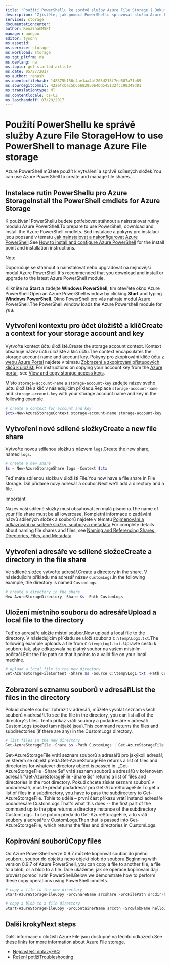 ```yaml
---
title: "Použití PowerShellu ke správě služby Azure File Storage | Dokumentace Microsoftu"
description: "Zjistěte, jak pomocí PowerShellu spravovat službu Azure File Storage."
services: storage
documentationcenter: 
author: RenaShahMSFT
manager: aungoo
editor: tysonn
ms.assetid: 
ms.service: storage
ms.workload: storage
ms.tgt_pltfrm: na
ms.devlang: na
ms.topic: get-started-article
ms.date: 05/27/2017
ms.author: renash
ms.openlocfilehash: 148375b156c4ae1aa4bf203d215f7ed607a71b89
ms.sourcegitcommit: 422efcbac5b6b68295064bd545132fcc98349d01
ms.translationtype: MT
ms.contentlocale: cs-CZ
ms.lasthandoff: 07/29/2017
---
```

# <a name="how-to-use-powershell-to-manage-azure-file-storage"></a><span data-ttu-id="16b11-103">Použití PowerShellu ke správě služby Azure File Storage</span><span class="sxs-lookup"><span data-stu-id="16b11-103">How to use PowerShell to manage Azure File storage</span></span>
<span data-ttu-id="16b11-104">Azure PowerShell můžete použít k vytváření a správě sdílených složek.</span><span class="sxs-lookup"><span data-stu-id="16b11-104">You can use Azure PowerShell to create and manage file shares.</span></span>

## <a name="install-the-powershell-cmdlets-for-azure-storage"></a><span data-ttu-id="16b11-105">Instalace rutin PowerShellu pro Azure Storage</span><span class="sxs-lookup"><span data-stu-id="16b11-105">Install the PowerShell cmdlets for Azure Storage</span></span>
<span data-ttu-id="16b11-106">K používání PowerShellu budete potřebovat stáhnout a nainstalovat rutiny modulu Azure PowerShell.</span><span class="sxs-lookup"><span data-stu-id="16b11-106">To prepare to use PowerShell, download and install the Azure PowerShell cmdlets.</span></span> <span data-ttu-id="16b11-107">Bod instalace a pokyny pro instalaci jsou popsané v tématu [Jak nainstalovat a nakonfigurovat Azure PowerShell](/powershell/azureps-cmdlets-docs).</span><span class="sxs-lookup"><span data-stu-id="16b11-107">See [How to install and configure Azure PowerShell](/powershell/azureps-cmdlets-docs) for the install point and installation instructions.</span></span>

> [!NOTE]
> <span data-ttu-id="16b11-108">Doporučuje se stáhnout a nainstalovat nebo upgradovat na nejnovější modul Azure PowerShell.</span><span class="sxs-lookup"><span data-stu-id="16b11-108">It's recommended that you download and install or upgrade to the latest Azure PowerShell module.</span></span>
> 
> 

<span data-ttu-id="16b11-109">Klikněte na **Start** a zadejte **Windows PowerShell**, tím otevřete okno Azure PowerShell.</span><span class="sxs-lookup"><span data-stu-id="16b11-109">Open an Azure PowerShell window by clicking **Start** and typing **Windows PowerShell**.</span></span> <span data-ttu-id="16b11-110">Okno PowerShell pro vás nahraje modul Azure PowerShell.</span><span class="sxs-lookup"><span data-stu-id="16b11-110">The PowerShell window loads the Azure Powershell module for you.</span></span>

## <a name="create-a-context-for-your-storage-account-and-key"></a><span data-ttu-id="16b11-111">Vytvoření kontextu pro účet úložiště a klíč</span><span class="sxs-lookup"><span data-stu-id="16b11-111">Create a context for your storage account and key</span></span>
<span data-ttu-id="16b11-112">Vytvořte kontext účtu úložiště.</span><span class="sxs-lookup"><span data-stu-id="16b11-112">Create the storage account context.</span></span> <span data-ttu-id="16b11-113">Kontext obsahuje název účtu úložiště a klíč účtu.</span><span class="sxs-lookup"><span data-stu-id="16b11-113">The context encapsulates the storage account name and account key.</span></span> <span data-ttu-id="16b11-114">Pokyny pro zkopírování klíče účtu z [webu Azure Portal](https://portal.azure.com) najdete v tématu [Zobrazení a zkopírování přístupových klíčů k úložišti](storage-create-storage-account.md#view-and-copy-storage-access-keys).</span><span class="sxs-lookup"><span data-stu-id="16b11-114">For instructions on copying your account key from the [Azure portal](https://portal.azure.com), see [View and copy storage access keys](storage-create-storage-account.md#view-and-copy-storage-access-keys).</span></span>

<span data-ttu-id="16b11-115">Místo `storage-account-name` a `storage-account-key` zadejte název svého účtu úložiště a klíč v následujícím příkladu.</span><span class="sxs-lookup"><span data-stu-id="16b11-115">Replace `storage-account-name` and `storage-account-key` with your storage account name and key in the following example.</span></span>

```powershell
# create a context for account and key
$ctx=New-AzureStorageContext storage-account-name storage-account-key
```

## <a name="create-a-new-file-share"></a><span data-ttu-id="16b11-116">Vytvoření nové sdílené složky</span><span class="sxs-lookup"><span data-stu-id="16b11-116">Create a new file share</span></span>
<span data-ttu-id="16b11-117">Vytvořte novou sdílenou složku s názvem `logs`.</span><span class="sxs-lookup"><span data-stu-id="16b11-117">Create the new share, named `logs`.</span></span>

```powershell
# create a new share
$s = New-AzureStorageShare logs -Context $ctx
```

<span data-ttu-id="16b11-118">Teď máte sdílenou složku v úložišti File.</span><span class="sxs-lookup"><span data-stu-id="16b11-118">You now have a file share in File storage.</span></span> <span data-ttu-id="16b11-119">Dál přidáme nový adresář a soubor.</span><span class="sxs-lookup"><span data-stu-id="16b11-119">Next we'll add a directory and a file.</span></span>

> [!IMPORTANT]
> <span data-ttu-id="16b11-120">Název vaší sdílené složky musí obsahovat jen malá písmena.</span><span class="sxs-lookup"><span data-stu-id="16b11-120">The name of your file share must be all lowercase.</span></span> <span data-ttu-id="16b11-121">Kompletní informace o zadávání názvů sdílených složek a souborů najdete v tématu [Pojmenování a odkazování na sdílené složky, soubory a metadata](https://msdn.microsoft.com/library/azure/dn167011.aspx).</span><span class="sxs-lookup"><span data-stu-id="16b11-121">For complete details about naming file shares and files, see [Naming and Referencing Shares, Directories, Files, and Metadata](https://msdn.microsoft.com/library/azure/dn167011.aspx).</span></span>
> 
> 

## <a name="create-a-directory-in-the-file-share"></a><span data-ttu-id="16b11-122">Vytvoření adresáře ve sdílené složce</span><span class="sxs-lookup"><span data-stu-id="16b11-122">Create a directory in the file share</span></span>
<span data-ttu-id="16b11-123">Ve sdílené složce vytvořte adresář.</span><span class="sxs-lookup"><span data-stu-id="16b11-123">Create a directory in the share.</span></span> <span data-ttu-id="16b11-124">V následujícím příkladu má adresář název `CustomLogs`.</span><span class="sxs-lookup"><span data-stu-id="16b11-124">In the following example, the directory is named `CustomLogs`.</span></span>

```powershell
# create a directory in the share
New-AzureStorageDirectory -Share $s -Path CustomLogs
```

## <a name="upload-a-local-file-to-the-directory"></a><span data-ttu-id="16b11-125">Uložení místního souboru do adresáře</span><span class="sxs-lookup"><span data-stu-id="16b11-125">Upload a local file to the directory</span></span>
<span data-ttu-id="16b11-126">Teď do adresáře uložte místní soubor.</span><span class="sxs-lookup"><span data-stu-id="16b11-126">Now upload a local file to the directory.</span></span> <span data-ttu-id="16b11-127">V následujícím příkladu se uloží soubor z `C:\temp\Log1.txt`.</span><span class="sxs-lookup"><span data-stu-id="16b11-127">The following example uploads a file from `C:\temp\Log1.txt`.</span></span> <span data-ttu-id="16b11-128">Upravte cestu k souboru tak, aby odkazovala na platný soubor na vašem místním počítači.</span><span class="sxs-lookup"><span data-stu-id="16b11-128">Edit the file path so that it points to a valid file on your local machine.</span></span>

```powershell
# upload a local file to the new directory
Set-AzureStorageFileContent -Share $s -Source C:\temp\Log1.txt -Path CustomLogs
```

## <a name="list-the-files-in-the-directory"></a><span data-ttu-id="16b11-129">Zobrazení seznamu souborů v adresáři</span><span class="sxs-lookup"><span data-stu-id="16b11-129">List the files in the directory</span></span>
<span data-ttu-id="16b11-130">Pokud chcete soubor zobrazit v adresáři, můžete vyvolat seznam všech souborů v adresáři.</span><span class="sxs-lookup"><span data-stu-id="16b11-130">To see the file in the directory, you can list all of the directory's files.</span></span> <span data-ttu-id="16b11-131">Tento příkaz vrátí soubory a podadresáře v adresáři CustomLogs (pokud tam nějaké jsou).</span><span class="sxs-lookup"><span data-stu-id="16b11-131">This command returns the files and subdirectories (if there are any) in the CustomLogs directory.</span></span>

```powershell
# list files in the new directory
Get-AzureStorageFile -Share $s -Path CustomLogs | Get-AzureStorageFile
```

<span data-ttu-id="16b11-132">Get-AzureStorageFile vrátí seznam souborů a adresářů pro jakýkoli adresář, ve kterém se objekt předá.</span><span class="sxs-lookup"><span data-stu-id="16b11-132">Get-AzureStorageFile returns a list of files and directories for whatever directory object is passed in.</span></span> <span data-ttu-id="16b11-133">„Get-AzureStorageFile -Share $s“ vrátí seznam souborů a adresářů v kořenovém adresáři.</span><span class="sxs-lookup"><span data-stu-id="16b11-133">"Get-AzureStorageFile -Share $s" returns a list of files and directories in the root directory.</span></span> <span data-ttu-id="16b11-134">Pokud chcete získat seznam souborů v podadresáři, musíte předat podadresář pro  Get-AzureStorageFile.</span><span class="sxs-lookup"><span data-stu-id="16b11-134">To get a list of files in a subdirectory, you have to pass the subdirectory to Get-AzureStorageFile.</span></span> <span data-ttu-id="16b11-135">Tohle to udělá – první část příkazu vrátí instanci adresáře podadresáře CustomLogs.</span><span class="sxs-lookup"><span data-stu-id="16b11-135">That's what this does -- the first part of the command up to the pipe returns a directory instance of the subdirectory CustomLogs.</span></span> <span data-ttu-id="16b11-136">To se potom předá do Get-AzureStorageFile, a to vrátí soubory a adresáře v CustomLogs.</span><span class="sxs-lookup"><span data-stu-id="16b11-136">Then that is passed into Get-AzureStorageFile, which returns the files and directories in CustomLogs.</span></span>

## <a name="copy-files"></a><span data-ttu-id="16b11-137">Kopírování souborů</span><span class="sxs-lookup"><span data-stu-id="16b11-137">Copy files</span></span>
<span data-ttu-id="16b11-138">Od Azure PowerShell verze 0.9.7 můžete kopírovat soubor do jiného souboru, soubor do objektu nebo objekt blob do souboru.</span><span class="sxs-lookup"><span data-stu-id="16b11-138">Beginning with version 0.9.7 of Azure PowerShell, you can copy a file to another file, a file to a blob, or a blob to a file.</span></span> <span data-ttu-id="16b11-139">Dole ukážeme, jak se operace kopírovaní dají provést pomocí rutin PowerShell.</span><span class="sxs-lookup"><span data-stu-id="16b11-139">Below we demonstrate how to perform these copy operations using PowerShell cmdlets.</span></span>

```powershell
# copy a file to the new directory
Start-AzureStorageFileCopy -SrcShareName srcshare -SrcFilePath srcdir/hello.txt -DestShareName destshare -DestFilePath destdir/hellocopy.txt -Context $srcCtx -DestContext $destCtx

# copy a blob to a file directory
Start-AzureStorageFileCopy -SrcContainerName srcctn -SrcBlobName hello2.txt -DestShareName hello -DestFilePath hellodir/hello2copy.txt -DestContext $ctx -Context $ctx
```
## <a name="next-steps"></a><span data-ttu-id="16b11-140">Další kroky</span><span class="sxs-lookup"><span data-stu-id="16b11-140">Next steps</span></span>
<span data-ttu-id="16b11-141">Další informace o úložišti Azure File jsou dostupné na těchto odkazech.</span><span class="sxs-lookup"><span data-stu-id="16b11-141">See these links for more information about Azure File storage.</span></span>

* [<span data-ttu-id="16b11-142">Nejčastější dotazy</span><span class="sxs-lookup"><span data-stu-id="16b11-142">FAQ</span></span>](storage-files-faq.md)
* [<span data-ttu-id="16b11-143">Řešení potíží</span><span class="sxs-lookup"><span data-stu-id="16b11-143">Troubleshooting</span></span>](storage-troubleshoot-file-connection-problems.md)